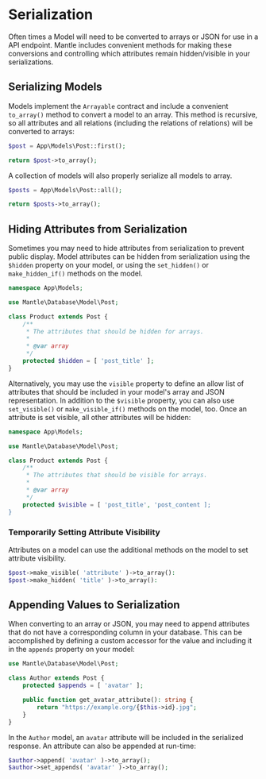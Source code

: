 # Serialization

Often times a Model will need to be converted to arrays or JSON for use in a API
endpoint. Mantle includes convenient methods for making these conversions and
controlling which attributes remain hidden/visible in your serializations.

## Serializing Models

Models implement the `Arrayable` contract and include a convenient `to_array()`
method to convert a model to an array. This method is recursive, so all
attributes and all relations (including the relations of relations) will be
converted to arrays:

```php
$post = App\Models\Post::first();

return $post->to_array();
```

A collection of models will also properly serialize all models to array.

```php
$posts = App\Models\Post::all();

return $posts->to_array();
```

## Hiding Attributes from Serialization

Sometimes you may need to hide attributes from serialization to prevent public
display. Model attributes can be hidden from serialization using the `$hidden`
property on your model, or using the `set_hidden()` or `make_hidden_if()`
methods on the model.

```php
namespace App\Models;

use Mantle\Database\Model\Post;

class Product extends Post {
	/**
	 * The attributes that should be hidden for arrays.
	 *
	 * @var array
	 */
	protected $hidden = [ 'post_title' ];
}
```

Alternatively, you may use the `visible` property to define an allow list of
attributes that should be included in your model's array and JSON
representation. In addition to the `$visible` property, you can also use
`set_visible()` or `make_visible_if()` methods on the model, too. Once an
attribute is set visible, all other attributes will be hidden:

```php
namespace App\Models;

use Mantle\Database\Model\Post;

class Product extends Post {
	/**
	 * The attributes that should be visible for arrays.
	 *
	 * @var array
	 */
	protected $visible = [ 'post_title', 'post_content ];
}
```

### Temporarily Setting Attribute Visibility

Attributes on a model can use the additional methods on the model to set
attribute visibility.

```php
$post->make_visible( 'attribute' )->to_array():
$post->make_hidden( 'title' )->to_array():
```

## Appending Values to Serialization

When converting to an array or JSON, you may need to append attributes that do
not have a corresponding column in your database. This can be accomplished by
defining a custom accessor for the value and including it in the `appends`
property on your model:

```php
use Mantle\Database\Model\Post;

class Author extends Post {
	protected $appends = [ 'avatar' ];

	public function get_avatar_attribute(): string {
		return "https://example.org/{$this->id}.jpg";
	}
}
```

In the `Author` model, an `avatar` attribute will be included in the serialized
response. An attribute can also be appended at run-time:

```php
$author->append( 'avatar' )->to_array();
$author->set_appends( 'avatar' )->to_array();
```
